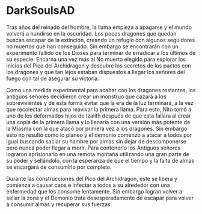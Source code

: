 # DarkSoulsAD

Tras años del reinado del hombre, la llama empieza a  apagarse y el mundo volverá a hundirse en la oscuridad. Los pocos dragones que quedan buscan escapar de la extinción, creando un refugio con algunos seguidores no muertos que han conseguido. Sin embargo se encontrarán con un experimento fallido de los Dioses para terminar de erradicar a los últimos de su especie. Encarna una vez más al No muerto elegido para explorar los inicios del Pico del Archidragon y descubre los secretos de los pactos con los dragones y que tan lejos estaban dispuestos a llegar los señores del fuego con tal de asegurar su victoria.

Como una medida experimental para acabar con los dragones restantes, los antiguos señores decidieron crear un monstruo que cazará a los sobrevivientes  y de esta forma evitar que la era de la luz terminará, a la vez que recolectar almas para reavivar la primera llama. Para esto, Nito tomó a uno de los deformados hijos de Izalith después de que esta fallara al crear una copia de la primera llama y lo llenaría con una versión más potente de la Miasma con la que atacó por primera vez a los dragones. Sin embargo esto no resultó como lo planeo y el demonio comenzó a atacar a todos por igual buscando saciar su hambre por almas sin dejar de descomponerse pero nunca poder llegar a morir.
Para contenerlo los Antiguos señores lograron aprisionarlo en una remota montaña utilizando una gran parte de su poder y sellándolo, con la esperanza de que el tiempo y la falta de almas se encargará de consumirlo por completo.

Durante las construcciones del Pico del Archidragon, este se libera y comienza a causar caos e infectar a todos a su alrededor con una enfermedad que los consume lentamente. Sin embargo logran volver a sellar la zona y el Demonio trata desesperadamente de escapar para volver a consumir almas y recuperar sus fuerzas.
